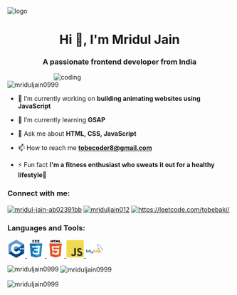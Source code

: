 ![logo](https://github.com/mriduljain0999/mriduljain0999/blob/main/MRidul.png)
<h1 align="center">Hi 👋, I'm Mridul Jain</h1>
<h3 align="center">A passionate frontend developer from India</h3>

<img align="right" alt="coding" width="400" src="https://user-images.githubusercontent.com/55389276/140866485-8fb1c876-9a8f-4d6a-98dc-08c4981eaf70.gif">

<p align="left"> <img src="https://komarev.com/ghpvc/?username=mriduljain0999&label=Profile%20views&color=0e75b6&style=flat" alt="mriduljain0999" /> </p>

- 🔭 I’m currently working on **building animating websites using JavaScript**

- 🌱 I’m currently learning **GSAP**

- 💬 Ask me about **HTML, CSS, JavaScript**

- 📫 How to reach me **tobecoder8@gmail.com**

- ⚡ Fun fact **I'm a fitness enthusiast who sweats it out for a healthy lifestyle💪**

<h3 align="left">Connect with me:</h3>
<p align="left">
<a href="https://linkedin.com/in/mridul-jain-ab02391bb" target="blank"><img align="center" src="https://raw.githubusercontent.com/rahuldkjain/github-profile-readme-generator/master/src/images/icons/Social/linked-in-alt.svg" alt="mridul-jain-ab02391bb" height="30" width="40" /></a>
<a href="https://instagram.com/mriduljain012" target="blank"><img align="center" src="https://raw.githubusercontent.com/rahuldkjain/github-profile-readme-generator/master/src/images/icons/Social/instagram.svg" alt="mriduljain012" height="30" width="40" /></a>
<a href="https://www.leetcode.com/https://leetcode.com/tobebaki/" target="blank"><img align="center" src="https://raw.githubusercontent.com/rahuldkjain/github-profile-readme-generator/master/src/images/icons/Social/leet-code.svg" alt="https://leetcode.com/tobebaki/" height="30" width="40" /></a>
</p>

<h3 align="left">Languages and Tools:</h3>
<p align="left"> <a href="https://www.w3schools.com/cpp/" target="_blank" rel="noreferrer"> <img src="https://raw.githubusercontent.com/devicons/devicon/master/icons/cplusplus/cplusplus-original.svg" alt="cplusplus" width="40" height="40"/> </a> <a href="https://www.w3schools.com/css/" target="_blank" rel="noreferrer"> <img src="https://raw.githubusercontent.com/devicons/devicon/master/icons/css3/css3-original-wordmark.svg" alt="css3" width="40" height="40"/> </a> <a href="https://www.w3.org/html/" target="_blank" rel="noreferrer"> <img src="https://raw.githubusercontent.com/devicons/devicon/master/icons/html5/html5-original-wordmark.svg" alt="html5" width="40" height="40"/> </a> <a href="https://developer.mozilla.org/en-US/docs/Web/JavaScript" target="_blank" rel="noreferrer"> <img src="https://raw.githubusercontent.com/devicons/devicon/master/icons/javascript/javascript-original.svg" alt="javascript" width="40" height="40"/> </a> <a href="https://www.mysql.com/" target="_blank" rel="noreferrer"> <img src="https://raw.githubusercontent.com/devicons/devicon/master/icons/mysql/mysql-original-wordmark.svg" alt="mysql" width="40" height="40"/> </a> </p>

<p><img align="left" src="https://github-readme-stats.vercel.app/api/top-langs?username=mriduljain0999&show_icons=true&locale=en&layout=compact" alt="mriduljain0999" /></p>

<p>&nbsp;<img align="center" src="https://github-readme-stats.vercel.app/api?username=mriduljain0999&show_icons=true&locale=en" alt="mriduljain0999" /></p>

<p><img align="center" src="https://github-readme-streak-stats.herokuapp.com/?user=mriduljain0999&" alt="mriduljain0999" /></p>
